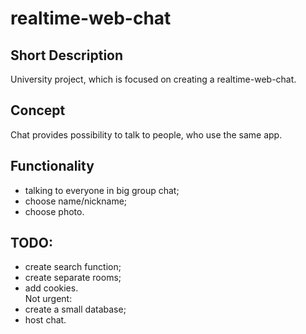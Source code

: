 # realtime-web-chat
## Short Description
University project, which is focused on creating a realtime-web-chat.  
## Concept
Chat provides possibility to talk to people, who use the same app.
## Functionality
* talking to everyone in big group chat;
* choose name/nickname;
* choose photo.
## TODO:
* create search function;
* create separate rooms;
* add cookies.  
Not urgent:  
* create a small database;
* host chat.
